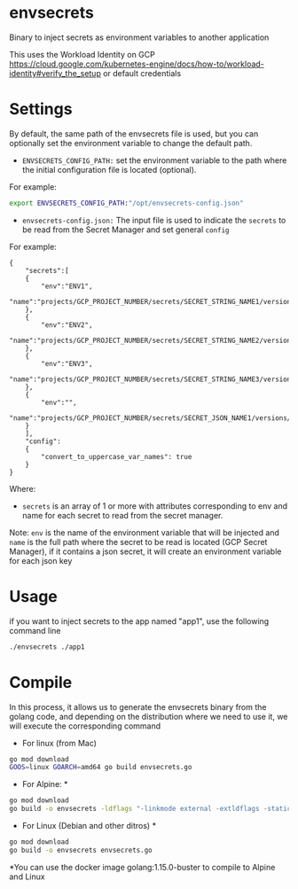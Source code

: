 # envsecrets

Binary to inject secrets as environment variables to another application 

This uses the Workload Identity on GCP https://cloud.google.com/kubernetes-engine/docs/how-to/workload-identity#verify_the_setup
or default credentials

# Settings

By default, the same path of the envsecrets file is used, but you can optionally set the environment variable to change the default path.
- ```ENVSECRETS_CONFIG_PATH:``` set the environment variable to the path where the initial configuration file is located (optional).

For example:
```bash
export ENVSECRETS_CONFIG_PATH:"/opt/envsecrets-config.json"
```

- ```envsecrets-config.json:``` The input file is used to indicate the ```secrets``` to be read from the Secret Manager and set general ```config```

For example:
```
{
    "secrets":[
    {
        "env":"ENV1",
        "name":"projects/GCP_PROJECT_NUMBER/secrets/SECRET_STRING_NAME1/versions/latest"
    },
    {
        "env":"ENV2",
        "name":"projects/GCP_PROJECT_NUMBER/secrets/SECRET_STRING_NAME2/versions/latest"
    },
    {
        "env":"ENV3",
        "name":"projects/GCP_PROJECT_NUMBER/secrets/SECRET_STRING_NAME3/versions/latest"
    },
    {
        "env":"",
        "name":"projects/GCP_PROJECT_NUMBER/secrets/SECRET_JSON_NAME1/versions/latest"
    }
    ],
    "config":
    {
        "convert_to_uppercase_var_names": true
    }    
}
```
Where:


- ```secrets``` is an array of 1 or more with attributes corresponding to env and name for each secret to read from the secret manager.

Note: ```env``` is the name of the environment variable that will be injected and ```name``` is the full path where the secret to be read is located (GCP Secret Manager), if it contains a json secret, it will create an environment variable for each json key

# Usage

if you want to inject secrets to the app named "app1", use the following command line

```bash
./envsecrets ./app1
```

# Compile

In this process, it allows us to generate the envsecrets binary from the golang code, and depending on the distribution where we need to use it, we will execute the corresponding command

- For linux (from Mac)

```bash
go mod download
GOOS=linux GOARCH=amd64 go build envsecrets.go
```

- For Alpine: *

```bash
go mod download
go build -o envsecrets -ldflags "-linkmode external -extldflags -static" -a envsecrets.go
```
- For Linux (Debian and other ditros) *

```bash
go mod download
go build -o envsecrets envsecrets.go
```

*You can use the docker image golang:1.15.0-buster to compile to Alpine and Linux